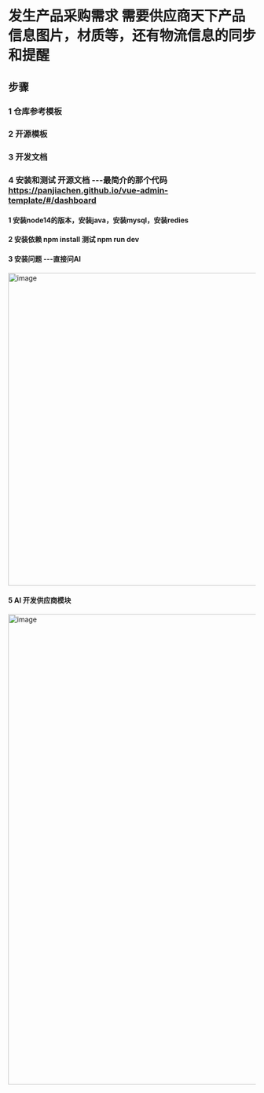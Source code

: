 # 发生产品采购需求 需要供应商天下产品信息图片，材质等，还有物流信息的同步和提醒
## 步骤
  ### 1 仓库参考模板
  ### 2 开源模板
  ### 3 开发文档
  ### 4 安装和测试 开源文档 ---最简介的那个代码  https://panjiachen.github.io/vue-admin-template/#/dashboard 
  ####  1 安装node14的版本，安装java，安装mysql，安装redies
  ####  2 安装依赖 npm install 测试 npm run dev
  ####  3 安装问题 ---直接问AI

<img width="832" height="637" alt="image" src="https://github.com/user-attachments/assets/02915616-61b1-4c5e-99b9-d1eb7ebd9f8f" />

####  5 AI 开发供应商模块
<img width="1653" height="958" alt="image" src="https://github.com/user-attachments/assets/15ef1952-88cc-4e76-818c-797fec89a769" />
